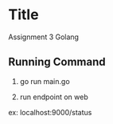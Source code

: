 # Title

Assignment 3 Golang

## Running Command

1. go run main.go

2. run endpoint on web

ex: localhost:9000/status